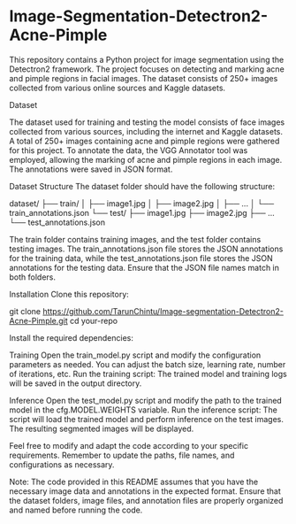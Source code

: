 # Image-Segmentation-Detectron2-Acne-Pimple
This repository contains a Python project for image segmentation using the Detectron2 framework. The project focuses on detecting and marking acne and pimple regions in facial images. The dataset consists of 250+ images collected from various online sources and Kaggle datasets. 

Dataset

The dataset used for training and testing the model consists of face images collected from various sources, including the internet and Kaggle datasets. A total of 250+ images containing acne and pimple regions were gathered for this project. To annotate the data, the VGG Annotator tool was employed, allowing the marking of acne and pimple regions in each image. The annotations were saved in JSON format.

Dataset Structure
The dataset folder should have the following structure:

dataset/
    ├── train/
    │   ├── image1.jpg
    │   ├── image2.jpg
    │   ├── ...
    │   └── train_annotations.json
    └── test/
        ├── image1.jpg
        ├── image2.jpg
        ├── ...
        └── test_annotations.json

The train folder contains training images, and the test folder contains testing images. The train_annotations.json file stores the JSON annotations for the training data, while the test_annotations.json file stores the JSON annotations for the testing data. Ensure that the JSON file names match in both folders.

Installation
Clone this repository:

git clone https://github.com/TarunChintu/Image-segmentation-Detectron2-Acne-Pimple.git
cd your-repo

Install the required dependencies:

Training
Open the train_model.py script and modify the configuration parameters as needed. You can adjust the batch size, learning rate, number of iterations, etc.
Run the training script:
The trained model and training logs will be saved in the output directory.

Inference
Open the test_model.py script and modify the path to the trained model in the cfg.MODEL.WEIGHTS variable.
Run the inference script:
The script will load the trained model and perform inference on the test images.
The resulting segmented images will be displayed.

Feel free to modify and adapt the code according to your specific requirements. Remember to update the paths, file names, and configurations as necessary. 


Note: The code provided in this README assumes that you have the necessary image data and annotations in the expected format. Ensure that the dataset folders, image files, and annotation files are properly organized and named before running the code.

